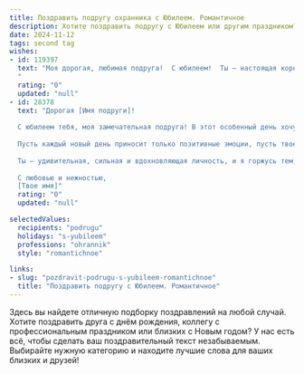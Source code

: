 ```yaml
---
title: Поздравить подругу охранника с Юбилеем. Романтичное
description: Хотите поздравить подругу с Юбилеем или другим праздником? Наш ИИ создаст незабываемое поздравление, а вы обязательно выделитесь среди других.  
date: 2024-11-12
tags: second tag
wishes:
- id: 119397
  text: "Моя дорогая, любимая подруга!  С юбилеем!  Ты – настоящая королева, храбрая и нежная одновременно, как рыцарь в сияющих доспехах, защищающая свой мир и всех, кто тебе дорог.  Пусть твоя жизнь будет полна любви, счастья и спокойствия, а каждое твое утро встречает ярким солнцем и нежностью.  Ты – моя героиня, мой оплот и моя радость.  С днём рождения!
  "
  rating: "0"
  updated: "null"
- id: 28378
  text: "Дорогая [Имя подруги]!
  
  С юбилеем тебя, моя замечательная подруга! В этот особенный день хочу пожелать тебе, чтобы жизнь твоя была полна ярких моментов и настоящей радости. Ты, как истинный охранник, оберегаешь всех нас своим теплом и заботой, и пусть в жизни всегда будут те, кто будет охранять твое счастье.
  
  Пусть каждый новый день приносит только позитивные эмоции, пусть твое сердце наполняется любовью и светом, а мечты становятся реальностью. Желаю крепкого здоровья, гармонии и достижения всех поставленных целей.
  
  Ты — удивительная, сильная и вдохновляющая личность, и я горжусь тем, что ты моя подруга. Пусть этот юбилей станет началом нового, яркого этапа в твоей жизни, полным приключений и счастливых мгновений.
  
  С любовью и нежностью,
  [Твое имя]"
  rating: "0"
  updated: "null"

selectedValues:
  recipients: "podrugu"
  holidays: "s-yubileem"
  professions: "ohrannik"
  style: "romantichnoe"

links:
- slug: "pozdravit-podrugu-s-yubileem-romantichnoe"
  title: "Поздравить подругу с Юбилеем. Романтичное"
---
```


Здесь вы найдете отличную подборку поздравлений на любой случай.
Хотите поздравить друга с днём рождения, коллегу с профессиональным праздником или близких с Новым годом? У нас есть всё, чтобы сделать ваш поздравительный текст незабываемым. Выбирайте нужную категорию и находите лучшие слова для ваших близких и друзей!
